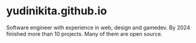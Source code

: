 # yudinikita.github.io
Software engineer with experience in web, design and gamedev. By 2024 finished more than 10 projects. Many of them are open source.
